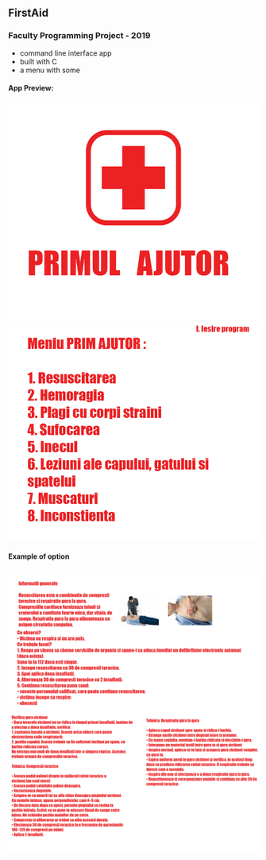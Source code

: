 ## FirstAid
### Faculty Programming Project - 2019

- command line interface app
- built with C
- a menu with some 

#### App Preview:
![](practice_project/poze_proiect/first_page.png)
![](practice_project/poze_proiect/menu_aid.png)
#### Example of option
![](practice_project/poze_proiect/resuscitare1.png)
![](practice_project/poze_proiect/resuscitare2.png)

